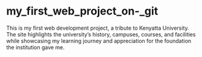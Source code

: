 # my_first_web_project_on-_git
This is my first web development project, a tribute to Kenyatta University. The site highlights the university’s history, campuses, courses, and facilities while showcasing my learning journey and appreciation for the foundation the institution gave me.
